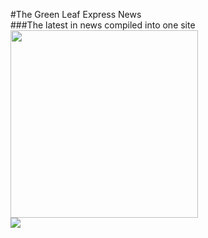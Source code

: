 #The Green Leaf Express News
<br>
###The latest in news compiled into one site
<br>
<img src="https://static.vecteezy.com/system/resources/previews/000/571/059/original/vector-newspaper-icon.jpg" height = 300px width = 300px></img>
<br>
  <a href="https://github.com/TheGreenLeafExpress/TheGreenLeafExpress.github.io/graphs/contributors">
    <img src="https://img.shields.io/github/contributors/TheGreenLeafExpress/TheGreenLeafExpress.github.io">
  </a>
  


